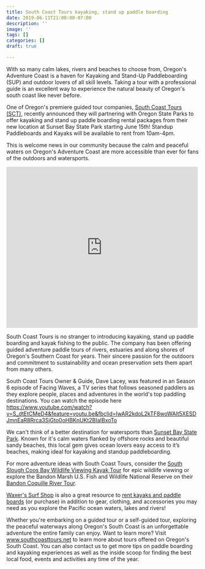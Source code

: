 ```yaml
---
title: South Coast Tours kayaking, stand up paddle boarding
date: 2019-06-11T21:00:00-07:00
description: ''
image: ''
tags: []
categories: []
draft: true

---
```

With so many calm lakes, rivers and beaches to choose from, Oregon's Adventure Coast is a haven for Kayaking and Stand-Up Paddleboarding (SUP) and outdoor lovers of all skill levels. Taking a tour with a professional guide is an excellent way to experience the natural beauty of Oregon's south coast like never before.

One of Oregon's premiere guided tour companies, <a href="https://www.southcoasttours.net/">South Coast Tours (SCT)</a>, recently announced they will partnering with Oregon State Parks to offer kayaking and stand up paddle boarding rental packages from their new location at Sunset Bay State Park starting June 15th! Standup Paddleboards and Kayaks will be available to rent from 10am-4pm. 

This is welcome news in our community because the calm and peaceful waters on Oregon's Adventure Coast are more accessible than ever for fans of the outdoors and watersports. 

<iframe src="https://www.facebook.com/plugins/post.php?href=https%3A%2F%2Fwww.facebook.com%2Fsouthcoasttours%2Fposts%2F1942696295832629&width=500" width="500" height="420" style="border:none;overflow:hidden" scrolling="no" frameborder="0" allowTransparency="true" allow="encrypted-media"></iframe>

South Coast Tours is no stranger to introducing kayaking, stand up paddle boarding and kayak fishing to the public. The company has been offering guided adventure paddle tours of rivers, estuaries and along shores of Oregon's Southern Coast for years. Their sincere passion for the outdoors and commitment to sustainability and ocean preservation sets them apart from many others. 

South Coast Tours Owner & Guide, Dave Lacey, was featured in an Season 6 episode of Facing Waves, a TV series that follows seasoned paddlers as they explore people, places and adventures in the world's top paddling destinations. You can watch the episode here https://www.youtube.com/watch?v=S_dtEtCMeD4&feature=youtu.be&fbclid=IwAR2kdoL2kTF8woWAlt5XESDJmnEaR8Rrca3SjGto0oHBKnUKt2BIaIBxoTo

We can't think of a better destination for watersports than <a href="/adventure/state-parks-and-national-lands" target="_blank" rel="noopener noreferrer">Sunset Bay State Park</a>. Known for it's calm waters flanked by offshore rocks and beautiful sandy beaches, this local gem gives ocean lovers easy access to it’s beaches, making ideal for kayaking and standup paddleboarding.  

For more adventure ideas with South Coast Tours, consider the <a href="https://www.southcoasttours.net/tours/kayak-south-slough-coos-bay/">South Slough Coos Bay Wildlife Viewing Kayak Tour</a> for epic wildlife viewing or explore the Bandon Marsh U.S. Fish and Wildlife National Reserve on their <a href="https://www.southcoasttours.net/tours/kayak-bandon-coquille-river-tour/">Bandon Coquille River Tour</a>. 

</strong> <a href="http://www.surfwaxers.com/" target="_blank" rel="noopener noreferrer">Waxer's Surf Shop</a> is also a great resource to <a href="http://www.surfwaxers.com/rentals-1/" target="_blank" rel="noopener noreferrer">rent kayaks and paddle boards</a> (or purchase) in addition to gear, clothing, and accessories you may need as you explore the Pacific ocean waters, lakes and rivers!

Whether you're embarking on a guided tour or a self-guided tour, exploring the peaceful waterways along Oregon's South Coast is an unforgettable adventure the entire family can enjoy. Want to learn more? Visit <a href="https://www.southcoasttours.net/">www.southcoasttours.net</a> to learn more about tours offered on Oregon's South Coast. You can also contact us to get more tips on paddle boarding and kayaking experiences as well as the inside scoop for finding the best local food, events and activities any time of the year.

